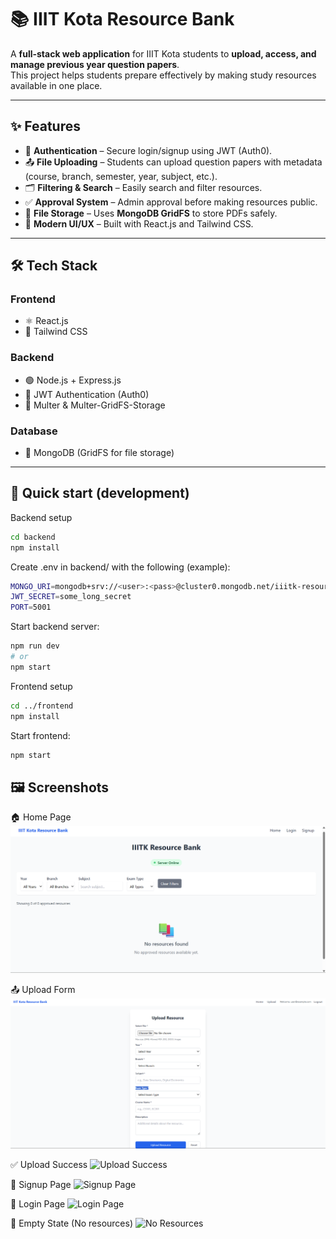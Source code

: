 # 📚 IIIT Kota Resource Bank

A **full-stack web application** for IIIT Kota students to **upload, access, and manage previous year question papers**.  
This project helps students prepare effectively by making study resources available in one place.  

---

## ✨ Features

- 🔑 **Authentication** – Secure login/signup using JWT (Auth0).  
- 📤 **File Uploading** – Students can upload question papers with metadata (course, branch, semester, year, subject, etc.).  
- 🗂 **Filtering & Search** – Easily search and filter resources.  
- ✅ **Approval System** – Admin approval before making resources public.  
- 💾 **File Storage** – Uses **MongoDB GridFS** to store PDFs safely.  
- 🎨 **Modern UI/UX** – Built with React.js and Tailwind CSS.  

---

## 🛠 Tech Stack

### Frontend
- ⚛️ React.js  
- 🎨 Tailwind CSS  

### Backend
- 🟢 Node.js + Express.js  
- 🔑 JWT Authentication (Auth0)  
- 📂 Multer & Multer-GridFS-Storage  

### Database
- 🍃 MongoDB (GridFS for file storage)  

---

## 🚀 Quick start (development)

Backend setup
```bash
cd backend
npm install
```
Create .env in backend/ with the following (example):
```bash
MONGO_URI=mongodb+srv://<user>:<pass>@cluster0.mongodb.net/iiitk-resources
JWT_SECRET=some_long_secret
PORT=5001
```
Start backend server:
```bash
npm run dev
# or
npm start
```
Frontend setup
```bash
cd ../frontend
npm install
```
Start frontend:
```bash
npm start
```
## 🖼 Screenshots

🏠 Home Page
![Home Page](HomePage.png)

📤 Upload Form
![Upload Form](UploadPage.png)

✅ Upload Success
![Upload Success](frontend/public/screenshots/upload-success.png)

 🔑 Signup Page
![Signup Page](frontend/public/screenshots/signup.png)

🔐 Login Page
![Login Page](frontend/public/screenshots/login.png)

📂 Empty State (No resources)
![No Resources](frontend/public/screenshots/no-resources.png)

